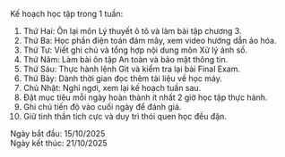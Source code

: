 Kế hoạch học tập trong 1 tuần:
1. Thứ Hai: Ôn lại môn Lý thuyết ô tô và làm bài tập chương 3.
2. Thứ Ba: Học phần điện toán đám mây, xem video hướng dẫn ảo hóa.
3. Thứ Tư: Viết ghi chú và tổng hợp nội dung môn Xử lý ảnh số.
4. Thứ Năm: Làm bài ôn tập An toàn và bảo mật thông tin.
5. Thứ Sáu: Thực hành lệnh Git và kiểm tra lại bài Final Exam.
6. Thứ Bảy: Dành thời gian đọc thêm tài liệu về học máy.
7. Chủ Nhật: Nghỉ ngơi, xem lại kế hoạch tuần sau.
8. Đặt mục tiêu mỗi ngày hoàn thành ít nhất 2 giờ học tập thực hành.
9. Ghi chú tiến độ vào cuối ngày để đánh giá.
10. Giữ tinh thần tích cực và duy trì thói quen học đều đặn.

Ngày bắt đầu: 15/10/2025  
Ngày kết thúc: 21/10/2025

